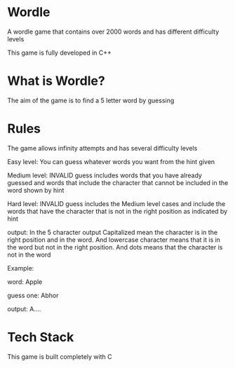 # Wordle
A wordle game that contains over 2000 words and has different difficulty levels

This game is fully developed in C++

# What is Wordle?

The aim of the game is to find a 5 letter word by guessing

# Rules

The game allows infinity attempts and has several difficulty levels

Easy level: You can guess whatever words you want from the hint given

Medium level: INVALID guess includes words that you have already guessed and words that include the character that cannot be included in the word shown by hint

Hard level: INVALID guess includes the Medium level cases and include the words that have the character that is not in the right position as indicated by hint

output: In the 5 character output Capitalized mean the character is in the right position and in the word. And lowercase character means that it is in the word but not in the right position. And dots means that the character is not in the word

Example:

word: Apple

guess one: Abhor

output: A....

# Tech Stack

This game is built completely with C
